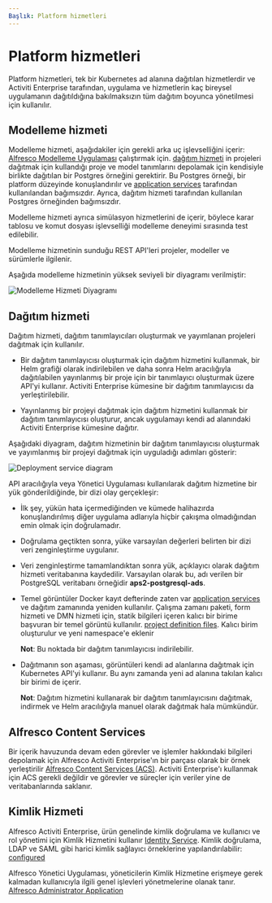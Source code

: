 ```yaml
---
Başlık: Platform hizmetleri
---
```


# Platform hizmetleri
Platform hizmetleri, tek bir Kubernetes ad alanına dağıtılan hizmetlerdir ve Activiti Enterprise tarafından, uygulama ve hizmetlerin kaç bireysel uygulamanın dağıtıldığına bakılmaksızın tüm dağıtım boyunca yönetilmesi için kullanılır.

## Modelleme hizmeti
Modelleme hizmeti, aşağıdakiler için gerekli arka uç işlevselliğini içerir: [Alfresco Modelleme Uygulaması](../modeling/README.md) çalıştırmak için. [dağıtım hizmeti](#dağıtım-hizmeti) in projeleri dağıtmak için kullandığı proje ve model tanımlarını depolamak için kendisiyle birlikte dağıtılan bir Postgres örneğini gerektirir. Bu Postgres örneği, bir platform düzeyinde konuşlandırılır ve [application services](../architecture/application.md) tarafından kullanılandan bağımsızdır. Ayrıca, dağıtım hizmeti tarafından kullanılan Postgres örneğinden bağımsızdır.

Modelleme hizmeti ayrıca simülasyon hizmetlerini de içerir, böylece karar tablosu ve komut dosyası işlevselliği modelleme deneyimi sırasında test edilebilir.

Modelleme hizmetinin sunduğu REST API'leri projeler, modeller ve sürümlerle ilgilenir.

Aşağıda modelleme hizmetinin yüksek seviyeli bir diyagramı verilmiştir:

![Modelleme Hizmeti Diyagramı](../images/arch-modeling.png)

## Dağıtım hizmeti
Dağıtım hizmeti, dağıtım tanımlayıcıları oluşturmak ve yayımlanan projeleri dağıtmak için kullanılır.

* Bir dağıtım tanımlayıcısı oluşturmak için dağıtım hizmetini kullanmak, bir Helm grafiği olarak indirilebilen ve daha sonra Helm aracılığıyla dağıtılabilen yayınlanmış bir proje için bir tanımlayıcı oluşturmak üzere API'yi kullanır. Activiti Enterprise kümesine bir dağıtım tanımlayıcısı da yerleştirilebilir.

* Yayınlanmış bir projeyi dağıtmak için dağıtım hizmetini kullanmak bir dağıtım tanımlayıcısı oluşturur, ancak uygulamayı kendi ad alanındaki Activiti Enterprise kümesine dağıtır.

Aşağıdaki diyagram, dağıtım hizmetinin bir dağıtım tanımlayıcısı oluşturmak ve yayımlanmış bir projeyi dağıtmak için uyguladığı adımları gösterir:

![Deployment service diagram](../images/arch-deployment-service.png)

API aracılığıyla veya Yönetici Uygulaması kullanılarak dağıtım hizmetine bir yük gönderildiğinde, bir dizi olay gerçekleşir:

* İlk şey, yükün hata içermediğinden ve kümede halihazırda konuşlandırılmış diğer uygulama adlarıyla hiçbir çakışma olmadığından emin olmak için doğrulamadır.
* Doğrulama geçtikten sonra, yüke varsayılan değerleri belirten bir dizi veri zenginleştirme uygulanır.
* Veri zenginleştirme tamamlandıktan sonra yük, açıklayıcı olarak dağıtım hizmeti veritabanına kaydedilir. Varsayılan olarak bu, adı verilen bir PostgreSQL veritabanı örneğidir **aps2-postgresql-ads**.
* Temel görüntüler Docker kayıt defterinde zaten var [application services](../architecture/application.md) ve dağıtım zamanında yeniden kullanılır. Çalışma zamanı paketi, form hizmeti ve DMN hizmeti için, statik bilgileri içeren kalıcı bir birime başvuran bir temel görüntü kullanılır. [project definition files](../modeling/projects.md#files). Kalıcı birim oluşturulur ve yeni namespace'e eklenir

	**Not**: Bu noktada bir dağıtım tanımlayıcısı indirilebilir.

* Dağıtmanın son aşaması, görüntüleri kendi ad alanlarına dağıtmak için Kubernetes API'yi kullanır. Bu aynı zamanda yeni ad alanına takılan kalıcı bir birimi de içerir.

	**Not**: Dağıtım hizmetini kullanarak bir dağıtım tanımlayıcısını dağıtmak, indirmek ve Helm aracılığıyla manuel olarak dağıtmak hala mümkündür.

## Alfresco Content Services

Bir içerik havuzunda devam eden görevler ve işlemler hakkındaki bilgileri depolamak için Alfresco Activiti Enterprise'ın bir parçası olarak bir örnek yerleştirilir [Alfresco Content Services (ACS)](https://docs.alfresco.com/6.1/references/whats-new.html). Activiti Enterprise'ı kullanmak için ACS gerekli değildir ve görevler ve süreçler için veriler yine de veritabanlarında saklanır.

## Kimlik Hizmeti
Alfresco Activiti Enterprise, ürün genelinde kimlik doğrulama ve kullanıcı ve rol yönetimi için Kimlik Hizmetini kullanır [Identity Service](https://docs.alfresco.com/identity/concepts/identity-overview.html). 
Kimlik doğrulama, LDAP ve SAML gibi harici kimlik sağlayıcı örneklerine yapılandırılabilir: [configured](http://docs.alfresco.com/identity/concepts/identity-configure.html) 

Alfresco Yönetici Uygulaması, yöneticilerin Kimlik Hizmetine erişmeye gerek kalmadan kullanıcıyla ilgili genel işlevleri yönetmelerine olanak tanır. [Alfresco Administrator Application](../administrator/identity/README.md)

